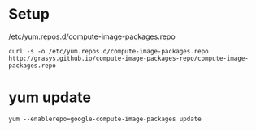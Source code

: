# Setup

/etc/yum.repos.d/compute-image-packages.repo

```
curl -s -o /etc/yum.repos.d/compute-image-packages.repo http://grasys.github.io/compute-image-packages-repo/compute-image-packages.repo
```

# yum update

```
yum --enablerepo=google-compute-image-packages update
```

